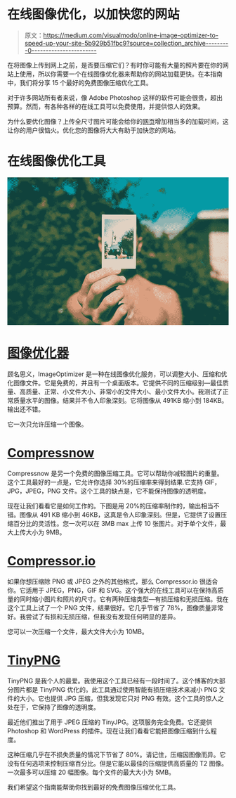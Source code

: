 # 在线图像优化，以加快您的网站

> 原文：<https://medium.com/visualmodo/online-image-optimizer-to-speed-up-your-site-5b929b51fbc9?source=collection_archive---------0----------------------->

在将图像上传到网上之前，是否要压缩它们？有时你可能有大量的照片要在你的网站上使用，所以你需要一个在线图像优化器来帮助你的网站加载更快。在本指南中，我们将分享 15 个最好的免费图像压缩优化工具。

对于许多网站所有者来说，像 Adobe Photoshop 这样的软件可能会很贵，超出预算。然而，有各种各样的在线工具可以免费使用，并提供惊人的效果。

为什么要优化图像？上传全尺寸图片可能会给你的[网页](https://visualmodo.com/wordpress-themes/)增加相当多的加载时间，这让你的用户很恼火。优化您的图像将大大有助于加快您的网站。

# 在线图像优化工具

![](img/5e234ac61fa19fd2ec235c3a714e102f.png)

# [图像优化器](http://www.imageoptimizer.net/)

顾名思义，ImageOptimizer 是一种在线图像优化服务，可以调整大小、压缩和优化图像文件。它是免费的，并且有一个桌面版本。它提供不同的压缩级别—最佳质量、高质量、正常、小文件大小、非常小的文件大小、最小文件大小。我测试了正常质量水平的图像。结果并不令人印象深刻。它将图像从 491KB 缩小到 184KB。输出还不错。

它一次只允许压缩一个图像。

# [Compressnow](http://compressnow.com/)

Compressnow 是另一个免费的图像压缩工具。它可以帮助你减轻图片的重量。这个工具最好的一点是，它允许你选择 30%的压缩率来得到结果.它支持 GIF，JPG，JPEG，PNG 文件。这个工具的缺点是，它不能保持图像的透明度。

现在让我们看看它是如何工作的。下图是用 20%的压缩率制作的，输出相当不错。图像从 491 KB 缩小到 46KB，这真是令人印象深刻。但是，它提供了设置压缩百分比的灵活性。您一次可以在 3MB max 上传 10 张图片。对于单个文件，最大上传大小为 9MB。

# [Compressor.io](https://compressor.io/)

如果你想压缩除 PNG 或 JPEG 之外的其他格式，那么 Compressor.io 很适合你。它适用于 JPEG，PNG，GIF 和 SVG。这个强大的在线工具可以在保持高质量的同时缩小图片和照片的尺寸。它有两种压缩类型—有损压缩和无损压缩。我在这个工具上试了一个 PNG 文件，结果很好。它几乎节省了 78%，图像质量非常好。我尝试了有损和无损压缩，但我没有发现任何明显的差异。

您可以一次压缩一个文件，最大文件大小为 10MB。

# [TinyPNG](https://tinypng.com/)

TinyPNG 是我个人的最爱。我使用这个工具已经有一段时间了。这个博客的大部分图片都是 TinyPNG 优化的。此工具通过使用智能有损压缩技术来减小 PNG 文件的大小。它也提供 JPG 压缩，但我发现它只对 PNG 有效。这个工具的惊人之处在于，它保持了图像的透明度。

最近他们推出了用于 JPEG 压缩的 TinyJPG。这项服务完全免费。它还提供 Photoshop 和 WordPress 的插件。现在让我们看看它能把图像压缩到什么程度。

这种压缩几乎在不损失质量的情况下节省了 80%。请记住，压缩因图像而异。它没有任何选项来控制压缩百分比。但是它能以最佳的压缩提供高质量的 T2 图像。一次最多可以压缩 20 幅图像。每个文件的最大大小为 5MB。

我们希望这个指南能帮助你找到最好的免费图像压缩优化工具。